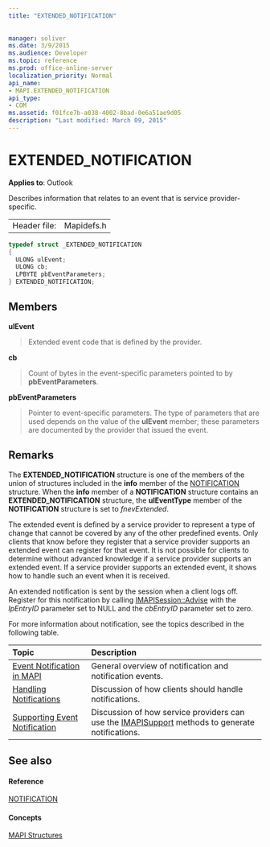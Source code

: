 ```yaml
---
title: "EXTENDED_NOTIFICATION"
 
 
manager: soliver
ms.date: 3/9/2015
ms.audience: Developer
ms.topic: reference
ms.prod: office-online-server
localization_priority: Normal
api_name:
- MAPI.EXTENDED_NOTIFICATION
api_type:
- COM
ms.assetid: f01fce7b-a038-4002-8bad-0e6a51ae9d05
description: "Last modified: March 09, 2015"
---
```


# EXTENDED_NOTIFICATION

  
  
**Applies to**: Outlook 
  
Describes information that relates to an event that is service provider-specific. 
  
|||
|:-----|:-----|
|Header file:  <br/> |Mapidefs.h  <br/> |
   
```cpp
typedef struct _EXTENDED_NOTIFICATION
{
  ULONG ulEvent;
  ULONG cb;
  LPBYTE pbEventParameters;
} EXTENDED_NOTIFICATION;

```

## Members

 **ulEvent**
  
> Extended event code that is defined by the provider.
    
 **cb**
  
> Count of bytes in the event-specific parameters pointed to by **pbEventParameters**. 
    
 **pbEventParameters**
  
> Pointer to event-specific parameters. The type of parameters that are used depends on the value of the **ulEvent** member; these parameters are documented by the provider that issued the event. 
    
## Remarks

The **EXTENDED_NOTIFICATION** structure is one of the members of the union of structures included in the **info** member of the [NOTIFICATION](notification.md) structure. When the **info** member of a **NOTIFICATION** structure contains an **EXTENDED_NOTIFICATION** structure, the **ulEventType** member of the **NOTIFICATION** structure is set to  _fnevExtended_.
  
The extended event is defined by a service provider to represent a type of change that cannot be covered by any of the other predefined events. Only clients that know before they register that a service provider supports an extended event can register for that event. It is not possible for clients to determine without advanced knowledge if a service provider supports an extended event. If a service provider supports an extended event, it shows how to handle such an event when it is received.
  
An extended notification is sent by the session when a client logs off. Register for this notification by calling [IMAPISession::Advise](imapisession-advise.md) with the  _lpEntryID_ parameter set to NULL and the  _cbEntryID_ parameter set to zero. 
  
For more information about notification, see the topics described in the following table.
  
|**Topic**|**Description**|
|:-----|:-----|
|[Event Notification in MAPI](event-notification-in-mapi.md) <br/> |General overview of notification and notification events.  <br/> |
|[Handling Notifications](handling-notifications.md) <br/> |Discussion of how clients should handle notifications.  <br/> |
|[Supporting Event Notification](supporting-event-notification.md) <br/> |Discussion of how service providers can use the [IMAPISupport](imapisupportiunknown.md) methods to generate notifications.  <br/> |
   
## See also

#### Reference

[NOTIFICATION](notification.md)
#### Concepts

[MAPI Structures](mapi-structures.md)

